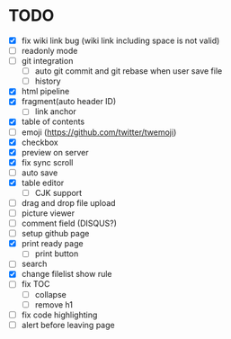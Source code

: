 TODO
====
* [x] fix wiki link bug (wiki link including space is not valid)
* [ ] readonly mode
* [ ] git integration
  - [ ] auto git commit and git rebase when user save file
  - [ ] history
* [x] html pipeline
* [x] fragment(auto header ID)
  - [ ] link anchor
* [x] table of contents
* [ ] emoji (https://github.com/twitter/twemoji)
* [x] checkbox
* [x] preview on server
* [x] fix sync scroll
* [ ] auto save
* [x] table editor
  - [ ] CJK support
* [ ] drag and drop file upload
* [ ] picture viewer
* [ ] comment field (DISQUS?)
* [ ] setup github page
* [x] print ready page
  - [ ] print button
* [ ] search
* [x] change filelist show rule
* [ ] fix TOC
    - [ ] collapse
    - [ ] remove h1
* [ ] fix code highlighting
* [ ] alert before leaving page
